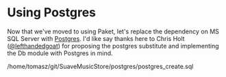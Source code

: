 # Using Postgres

Now that we've moved to using Paket, let's replace the dependency on MS SQL Server with [Postgres](http://www.postgresql.org/).
I'd like say thanks here to Chris Holt ([@lefthandedgoat](https://twitter.com/lefthandedgoat)) for proposing the postgres substitute and implementing the Db module with Postgres in mind.

 /home/tomasz/git/SuaveMusicStore/postgres/postgres_create.sql
